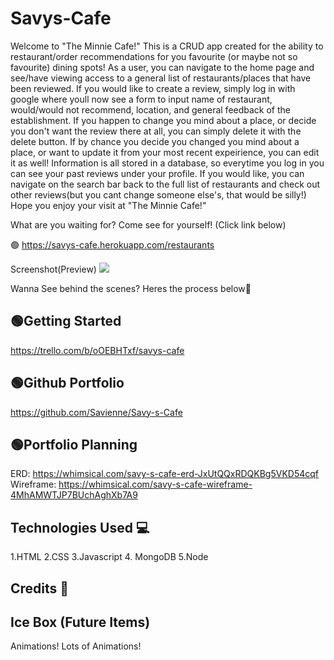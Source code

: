 # Savys-Cafe

Welcome to "The Minnie Cafe!" This is a CRUD app created for the ability to
restaurant/order recommendations for you favourite (or maybe not so favourite) dining spots! As a user, you can navigate to the home page and see/have viewing access to a general list of restaurants/places that have been reviewed. If you would like to create a review, simply log in with google where youll now see a form to input name of restaurant, would/would not recommend, location, and general feedback of the establishment. If you happen to change you mind about a place, or decide you don't want the review there at all, you can simply delete it with the delete button. If by chance you decide you changed you mind about a place, or want to update it from your most recent expeirience, you can edit it as well! Information is all stored in a database, so everytime you log in you can see your past reviews under your profile. If you would like, you can navigate on the search bar back to the full list of restaurants and check out other reviews(but you cant change someone else's, that would be silly!) Hope you enjoy your visit at "The Minnie Cafe!"


What are you waiting for? Come see for yourself! (Click link below)

🟢 https://savys-cafe.herokuapp.com/restaurants

Screenshot(Preview) 
<img src="assets/images/snapforportfolio.png">


Wanna See behind the scenes? Heres the process below🚧

🟢Getting Started
-------------------
https://trello.com/b/oOEBHTxf/savys-cafe

🟢Github Portfolio 
------------------
https://github.com/Savienne/Savy-s-Cafe

🟢Portfolio Planning
------------------
ERD: https://whimsical.com/savy-s-cafe-erd-JxUtQQxRDQKBg5VKD54cqf
Wireframe: https://whimsical.com/savy-s-cafe-wireframe-4MhAMWTJP7BUchAghXb7A9


Technologies Used 💻
------------------
1.HTML
2.CSS
3.Javascript
4. MongoDB
5.Node

Credits 🤝
------------------


Ice Box (Future Items) 
----------------------

Animations! Lots of Animations! 
